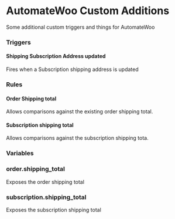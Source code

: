 # AutomateWoo Custom Additions

Some additional custom triggers and things for AutomateWoo

### Triggers

#### Shipping Subscription Address updated
Fires when a Subscription shipping address is updated

### Rules

#### Order Shipping total
Allows comparisons against the existing order shipping total.

#### Subscription shipping total
Allows comparisons against the subscription shipping tota.

### Variables

### order.shipping_total
Exposes the order shipping total

### subscription.shipping_total
Exposes the subscription shipping total


